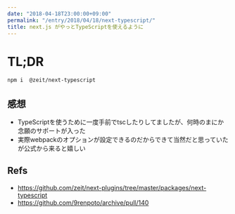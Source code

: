 ```yaml
---
date: "2018-04-18T23:00:00+09:00"
permalink: "/entry/2018/04/18/next-typescript/"
title: next.js がやっとTypeScriptを使えるように
---
```


# TL;DR

```sh
npm i  @zeit/next-typescript
```

## 感想

* TypeScriptを使うために一度手前でtscしたりしてましたが、何時のまにか念願のサポートが入った
* 実際webpackのオプションが設定できるのだからできて当然だと思っていたが公式から来ると嬉しい

## Refs

* <https://github.com/zeit/next-plugins/tree/master/packages/next-typescript>
* <https://github.com/9renpoto/archive/pull/140>

